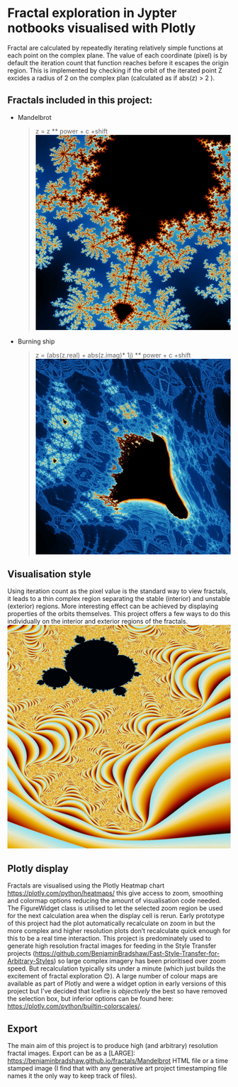 # Fractal exploration in Jypter notbooks visualised with Plotly
Fractal are calculated by repeatedly iterating relatively simple functions at each point on the complex plane. 
The value of each coordinate (pixel) is by default the iteration count that function reaches before it escapes the origin region. 
This is implemented by checking if the orbit of the iterated point Z excides a radius of 2 on the complex plan (calculated as if abs(z) > 2 ).

## Fractals included in this project:
- Mandelbrot
  > z = z ** power + c +shift
  ![alt text](https://raw.githubusercontent.com/BenjaminBradshaw/fractals/master/20200910-124134.jpeg "Mandelbrot")
  
- Burning ship
  >  z = (abs(z.real) + abs(z.imag)* 1j) ** power + c +shift
![alt text](https://raw.githubusercontent.com/BenjaminBradshaw/fractals/master/20200910-140517.jpeg "Burning ship")

## Visualisation style
Using iteration count as the pixel value is the standard way to view fractals, it leads to a thin complex region separating the stable (interior) and unstable (exterior) regions. More interesting effect can be achieved by displaying properties of the orbits themselves. This project offers a few ways to do this individually on the interior and exterior regions of the fractals.
![alt text](https://raw.githubusercontent.com/BenjaminBradshaw/fractals/master/20200910-201450.jpeg "Exterior orbit distance")

## Plotly display 
Fractals are visualised using the Plotly Heatmap chart https://plotly.com/python/heatmaps/ this give access to zoom, smoothing and colormap options reducing the amount of visualisation code needed. The FigureWidget class is utilised to let the selected zoom region be used for the next calculation area when the display cell is rerun. Early prototype of this project had the plot automatically recalculate on zoom in but the more complex and higher resolution plots don’t recalculate quick enough for this to be a real time interaction. This project is predominately used to generate high resolution fractal images for feeding in the Style Transfer projects  (https://github.com/BenjaminBradshaw/Fast-Style-Transfer-for-Arbitrary-Styles) so large complex imagery has been prioritised over zoom speed. But recalculation typically sits under a minute (which just builds the excitement of fractal exploration 😊). A large number of colour maps are available as part of Plotly and were a widget option in early versions of this project but I've decided that Icefire is *objectively* the best so have removed the selection box, but inferior  options can be found here: https://plotly.com/python/builtin-colorscales/.

## Export
The main aim of this project is to produce high (and arbitrary) resolution fractal images. Export can be as a [LARGE]: https://benjaminbradshaw.github.io/fractals/Mandelbrot HTML file or a time stamped image (I find that with any generative art project timestamping file names it the only way to keep track of files).  





